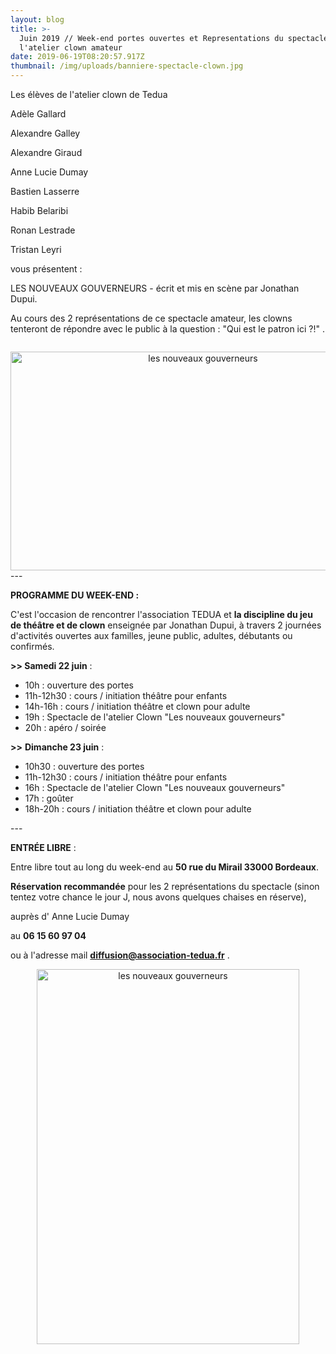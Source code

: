 ```yaml
---
layout: blog
title: >-
  Juin 2019 // Week-end portes ouvertes et Representations du spectacle de
  l'atelier clown amateur
date: 2019-06-19T08:20:57.917Z
thumbnail: /img/uploads/banniere-spectacle-clown.jpg
---
```

Les élèves de l'atelier clown de Tedua 

Adèle Gallard

Alexandre Galley

Alexandre Giraud 

Anne Lucie Dumay

Bastien Lasserre

Habib Belaribi

Ronan Lestrade

Tristan Leyri

vous présentent :

LES NOUVEAUX GOUVERNEURS - écrit et mis en scène par Jonathan Dupui.

Au cours des 2 représentations de ce spectacle amateur, les clowns tenteront de répondre avec le public à la question : "Qui est le patron ici ?!" .

![]()
<center> <img src="/img/uploads/62472626_10158046744783840_4659019482902036480_n.jpg" alt="les nouveaux gouverneurs" height="350" width="600"> </center>
---

**PROGRAMME DU WEEK-END :**

C'est l'occasion de rencontrer l'association TEDUA et **la discipline du jeu de théâtre et de clown** enseignée par Jonathan Dupui, à travers 2 journées d'activités ouvertes aux familles, jeune public, adultes, débutants ou confirmés.

**\>> Samedi 22 juin** :

* 10h : ouverture des portes  
* 11h-12h30 : cours / initiation théâtre pour enfants
* 14h-16h : cours / initiation théâtre et clown pour adulte
* 19h : Spectacle de l'atelier Clown "Les nouveaux gouverneurs"
* 20h : apéro / soirée





**\>>** **Dimanche 23 juin** :

* 10h30 : ouverture des portes
* 11h-12h30 : cours / initiation théâtre pour enfants
* 16h : Spectacle de l'atelier Clown "Les nouveaux gouverneurs"
* 17h : goûter 
* 18h-20h : cours / initiation théâtre et clown pour adulte

\---

**ENTRÉE LIBRE** :

Entre libre tout au long du week-end au **50 rue du Mirail 33000 Bordeaux**.

**Réservation recommandée** pour les 2 représentations du spectacle (sinon tentez votre chance le jour J, nous avons quelques chaises en réserve), 

auprès d' Anne Lucie Dumay 

au **06 15 60 97 04**  

ou à l'adresse mail **diffusion@association-tedua.fr**  .

<center> <img src="/img/uploads/affiche-spectacle-clown-tedua-les-nouveaux-gouverneurs.jpg" alt="les nouveaux gouverneurs" height="600" width="420"> </center>
